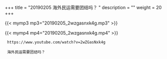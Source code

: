 +++
title = "20190205  海外民运需要团结吗？ "
description = ""
weight = 20
+++

{{< mymp3 mp3="20190205_2wzgasnxk4g.mp3" >}}

{{< mymp4 mp4="20190205_2wzgasnxk4g.mp4" >}}

     https://www.youtube.com/watch?v=2wZGasNxk4g 
     
     海外民运需要团结吗？ 
